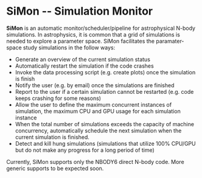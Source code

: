 # SiMon -- Simulation Monitor

**SiMon** is an automatic monitor/scheduler/pipeline for astrophysical N-body simulations. In astrophysics, it is common that a grid of simulations is needed to explore a parameter space. SiMon facilitates the paramater-space study simulations in the follow ways:

* Generate an overview of the current simulation status
* Automatically restart the simulation if the code crashes
* Invoke the data processing script (e.g. create plots) once the simulation is finish
* Notify the user (e.g. by email) once the simulations are finished
* Report to the user if a certain simulation cannot be restarted (e.g. code keeps crashing for some reasons)
* Allow the user to define the maximum concurrent instances of simulation, the maximum CPU and GPU usage for each simulation instance
* When the total number of simulations exceeds the capacity of machine concurrency, automatically schedule the next simulation when the current simulation is finished.
* Detect and kill hung simulations (simulations that utilize 100% CPU/GPU but do not make any progress for a long period of time)

Currently, SiMon supports only the NBODY6 direct N-body code. More generic supports to be expected soon.
